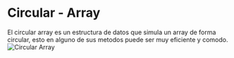 # Circular - Array
El circular array es un estructura de datos que simula un array de forma circular, esto en alguno de sus metodos puede ser muy eficiente y comodo.
![Circular Array](https://1.bp.blogspot.com/-CVGL_rXjkEI/XiwJ-NQls4I/AAAAAAAAAas/xznbOX1xJRsSr56pb_iSoN4nul0Lmp3EwCLcBGAsYHQ/s1600/circularqueues123.png)

